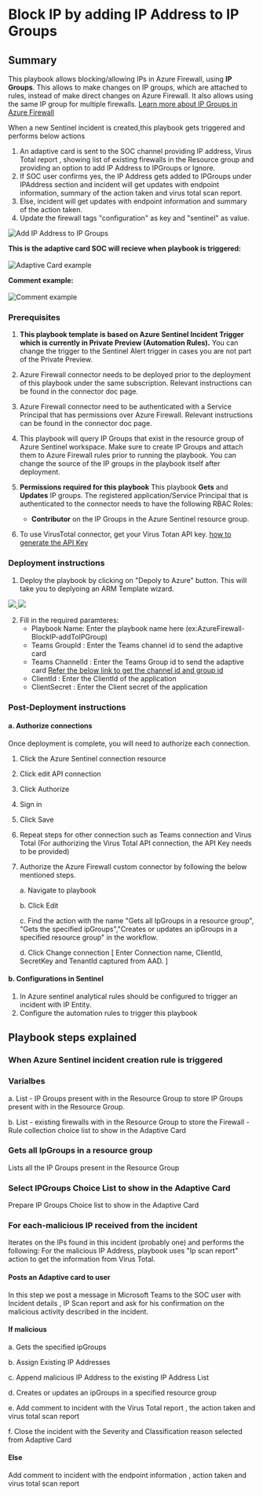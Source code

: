 # Block IP by adding IP Address to IP Groups

 ## Summary

This playbook allows blocking/allowing IPs in Azure Firewall, using **IP Groups**. This allows to make changes on IP groups, which are attached to rules, instead of make direct changes on Azure Firewall. It also allows using the same IP group for multiple firewalls.
[Learn more about IP Groups in Azure Firewall](https://docs.microsoft.com/azure/firewall/ip-groups)

When a new Sentinel incident is created,this playbook gets triggered and performs below actions
1.  An adaptive card is sent to the SOC channel providing IP address, Virus Total report , showing list of existing firewalls in the Resource group and providing an option to add IP Address to IPGroups or Ignore.
2. If SOC user confirms yes, the IP Address gets added to IPGroups under IPAddress section and incident will get updates with endpoint information, summary of the action taken and virus total scan report.
3. Else, incident will get updates with endpoint information and summary of the action taken. 
4. Update the firewall tags "configuration" as key and "sentinel" as value.

![Add IP Address to IP Groups](./designerScreenshot.PNG)<br>

**This is the adaptive card SOC will recieve when playbook is triggered:**<br><br>
![Adaptive Card example](./IPGroupsAdaptiveCard.png)

**Comment example:**<br><br>
![Comment example](./Incident_Comment.png)


### Prerequisites 

1. **This playbook template is based on Azure Sentinel Incident Trigger which is currently in Private Preview (Automation Rules).** You can change the trigger to the Sentinel Alert trigger in cases you are not part of the Private Preview.
1. Azure Firewall connector needs to be deployed prior to the deployment of this playbook under the same subscription. Relevant instructions can be found in the connector doc page.
1. Azure Firewall connector need to be authenticated with a Service Principal that has permissions over Azure Firewall. Relevant instructions can be found in the connector doc page.
1. This playbook will query IP Groups that exist in the resource group of Azure Sentinel workspace. Make sure to create IP Groups and attach them to Azure Firewall rules prior to running the playbook. You can change the source of the IP groups in the playbook itself after deployment.
1. **Permissions required for this playbook** 
This playbook **Gets** and **Updates** IP groups. The registered application/Service Principal that is authenticated to the connector needs to have the following RBAC Roles:

	* **Contributor** on the IP Groups in the Azure Sentinel resource group.

1. To use VirusTotal connector, get your Virus Totan API key. [ how to generate the API Key](https://developers.virustotal.com/v3.0/reference#getting-started)


### Deployment instructions 
1. Deploy the playbook by clicking on "Depoly to Azure" button. This will take you to deplyoing an ARM Template wizard.

<a href="https://portal.azure.com/#create/Microsoft.Template/uri/https%3A%2F%2Fraw.githubusercontent.com%2FAzure%2FAzure-Sentinel%2FSOAR-connectors-Private-Preview%2FPlaybooks%2FAzureFirewall%2FAzureFirewall-BlockIP-addToIPGroup%2Fazuredeploy.json" target="_blank">
    <img src="https://aka.ms/deploytoazurebutton"/>
</a>

<a href="https://portal.azure.us/#create/Microsoft.Template/uri/https%3A%2F%2Fraw.githubusercontent.com%2FAzure%2FAzure-Sentinel%2FSOAR-connectors-Private-Preview%2FPlaybooks%2FAzureFirewall%2FAzureFirewall-BlockIP-addToIPGroup%2Fazuredeploy.json" target="_blank">
   <img src="https://raw.githubusercontent.com/Azure/azure-quickstart-templates/master/1-CONTRIBUTION-GUIDE/images/deploytoazuregov.png"/>    
</a>


2. Fill in the required paramteres:
    * Playbook Name: Enter the playbook name here (ex:AzureFirewall-BlockIP-addToIPGroup)
    * Teams GroupId : Enter the Teams channel id to send the adaptive card
    * Teams ChannelId : Enter the Teams Group id to send the adaptive card
    [Refer the below link to get the channel id and group id](https://docs.microsoft.com/en-us/powershell/module/teams/get-teamchannel?view=teams-ps)
    * ClientId : Enter the ClientId of the application
    * ClientSecret : Enter the Client secret of the application

### Post-Deployment instructions 
#### a. Authorize connections
Once deployment is complete, you will need to authorize each connection.
1.	Click the Azure Sentinel connection resource
2.	Click edit API connection
3.	Click Authorize
4.	Sign in
5.	Click Save
6.	Repeat steps for other connection such as Teams connection and Virus Total (For authorizing the Virus Total API connection, the API Key needs to be provided)
7.  Authorize the Azure Firewall custom connector by following the below mentioned steps.

	 a. Navigate to playbook

     b. Click Edit

     c. Find the action with the name "Gets all IpGroups in a resource group", "Gets the specified ipGroups","Creates or updates an ipGroups in a specified resource group" in the workflow.
        
     d. Click Change connection [ Enter Connection name, ClientId, SecretKey and TenantId captured from AAD. ]

#### b. Configurations in Sentinel
1. In Azure sentinel analytical rules should be configured to trigger an incident with IP Entity.
2. Configure the automation rules to trigger this playbook


## Playbook steps explained
### When Azure Sentinel incident creation rule is triggered

### Varialbes 

   a. List - IP Groups present with in the Resource Group to store IP Groups present with in the Resource Group.

   b. List - existing firewalls with in the Resource Group to store the Firewall - Rule collection choice list to show in the Adaptive Card

### Gets all IpGroups in a resource group
Lists all the IP Groups present in the Resource Group

### Select IPGroups Choice List to show in the Adaptive Card
Prepare IP Groups Choice list to show in the Adaptive Card

### For each-malicious IP received from the incident
Iterates on the IPs found in this incident (probably one) and performs the following:
For the malicious IP Address, playbook uses "Ip scan report" action to get the information from Virus Total.
#### Posts an Adaptive card to  user 
In this step we post a message in Microsoft Teams to the SOC user with Incident details , IP Scan report and ask for his confirmation on the malicious activity described in the incident.

#### If malicious

 a. Gets the specified ipGroups

 b. Assign Existing IP Addresses

 c. Append malicious IP Address to the existing IP Address List

 d. Creates or updates an ipGroups in a specified resource group

 e. Add comment to incident with the Virus Total report , the action taken and virus total scan report

 f. Close the incident with the Severity and Classification reason selected from Adaptive Card

#### Else
 Add comment to incident with the endpoint information , action taken and virus total scan report

